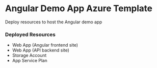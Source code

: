 # Angular Demo App Azure Template
Deploy resources to host the Angular demo app

### Deployed Resources
- Web App (Angular frontend site)
- Web App (API backend site)
- Storage Account
- App Service Plan

